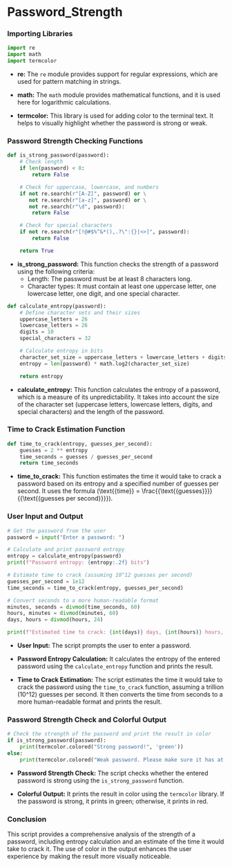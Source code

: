 # Password_Strength

### Importing Libraries

```python
import re
import math
import termcolor
```

- **re:** The `re` module provides support for regular expressions, which are used for pattern matching in strings.

- **math:** The `math` module provides mathematical functions, and it is used here for logarithmic calculations.

- **termcolor:** This library is used for adding color to the terminal text. It helps to visually highlight whether the password is strong or weak.

### Password Strength Checking Functions

```python
def is_strong_password(password):
    # Check length
    if len(password) < 8:
        return False

    # Check for uppercase, lowercase, and numbers
    if not re.search(r"[A-Z]", password) or \
       not re.search(r"[a-z]", password) or \
       not re.search(r"\d", password):
        return False

    # Check for special characters
    if not re.search(r"[!@#$%^&*(),.?\":{}|<>]", password):
        return False

    return True
```

- **is_strong_password:** This function checks the strength of a password using the following criteria:
  - Length: The password must be at least 8 characters long.
  - Character types: It must contain at least one uppercase letter, one lowercase letter, one digit, and one special character.

```python
def calculate_entropy(password):
    # Define character sets and their sizes
    uppercase_letters = 26
    lowercase_letters = 26
    digits = 10
    special_characters = 32  

    # Calculate entropy in bits
    character_set_size = uppercase_letters + lowercase_letters + digits + special_characters
    entropy = len(password) * math.log2(character_set_size)

    return entropy
```

- **calculate_entropy:** This function calculates the entropy of a password, which is a measure of its unpredictability. It takes into account the size of the character set (uppercase letters, lowercase letters, digits, and special characters) and the length of the password.

### Time to Crack Estimation Function

```python
def time_to_crack(entropy, guesses_per_second):
    guesses = 2 ** entropy
    time_seconds = guesses / guesses_per_second
    return time_seconds
```

- **time_to_crack:** This function estimates the time it would take to crack a password based on its entropy and a specified number of guesses per second. It uses the formula \(\text{{time}} = \frac{{\text{{guesses}}}}{{\text{{guesses per second}}}}\).

### User Input and Output

```python
# Get the password from the user
password = input("Enter a password: ")

# Calculate and print password entropy
entropy = calculate_entropy(password)
print(f"Password entropy: {entropy:.2f} bits")

# Estimate time to crack (assuming 10^12 guesses per second)
guesses_per_second = 1e12
time_seconds = time_to_crack(entropy, guesses_per_second)

# Convert seconds to a more human-readable format
minutes, seconds = divmod(time_seconds, 60)
hours, minutes = divmod(minutes, 60)
days, hours = divmod(hours, 24)

print(f"Estimated time to crack: {int(days)} days, {int(hours)} hours, {int(minutes)} minutes, {int(seconds)} seconds")
```

- **User Input:** The script prompts the user to enter a password.

- **Password Entropy Calculation:** It calculates the entropy of the entered password using the `calculate_entropy` function and prints the result.

- **Time to Crack Estimation:** The script estimates the time it would take to crack the password using the `time_to_crack` function, assuming a trillion (10^12) guesses per second. It then converts the time from seconds to a more human-readable format and prints the result.

### Password Strength Check and Colorful Output

```python
# Check the strength of the password and print the result in color
if is_strong_password(password):
    print(termcolor.colored("Strong password!", 'green'))
else:
    print(termcolor.colored("Weak password. Please make sure it has at least 8 characters, including uppercase, lowercase, numbers, and special characters.", 'red'))
```

- **Password Strength Check:** The script checks whether the entered password is strong using the `is_strong_password` function.

- **Colorful Output:** It prints the result in color using the `termcolor` library. If the password is strong, it prints in green; otherwise, it prints in red.

### Conclusion

This script provides a comprehensive analysis of the strength of a password, including entropy calculation and an estimate of the time it would take to crack it. The use of color in the output enhances the user experience by making the result more visually noticeable.
